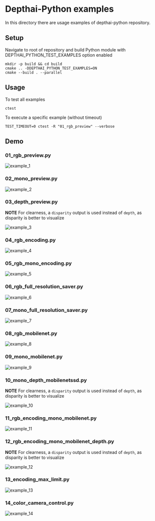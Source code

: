 # Depthai-Python examples

In this directory there are usage examples of depthai-python repository. 

## Setup

Navigate to root of repository and build Python module with DEPTHAI_PYTHON_TEST_EXAMPLES option enabled

```
mkdir -p build && cd build
cmake .. -DDEPTHAI_PYTHON_TEST_EXAMPLES=ON
cmake --build . --parallel
```

## Usage

To test all examples
```
ctest
```

To execute a specific example (without timeout)
```
TEST_TIMEOUT=0 ctest -R "01_rgb_preview" --verbose
```

## Demo

### 01_rgb_preview.py
![example_1](https://user-images.githubusercontent.com/5244214/104040973-9afd2800-51d8-11eb-8fe6-52649069ded5.gif)

### 02_mono_preview.py
![example_2](https://user-images.githubusercontent.com/5244214/104040960-959fdd80-51d8-11eb-8bde-fd706b5c8670.gif)

### 03_depth_preview.py

**NOTE** For clearness, a `disparity` output is used instead of `depth`, as disparity is better to visualize

![example_3](https://user-images.githubusercontent.com/5244214/104055993-fdadee00-51ef-11eb-9c52-882e1b0e734b.gif)

### 04_rgb_encoding.py
![example_4](https://user-images.githubusercontent.com/5244214/104040930-8f116600-51d8-11eb-888a-88272c34aed4.gif)

### 05_rgb_mono_encoding.py
![example_5](https://user-images.githubusercontent.com/5244214/104040921-8d47a280-51d8-11eb-9bc1-d809ec6cd9f6.gif)

### 06_rgb_full_resolution_saver.py
![example_6](https://user-images.githubusercontent.com/5244214/104040908-8882ee80-51d8-11eb-8817-1c8dca320f2b.gif)

### 07_mono_full_resolution_saver.py
![example_7](https://user-images.githubusercontent.com/5244214/104040905-86209480-51d8-11eb-9e15-5fe94aba7b69.gif)

### 08_rgb_mobilenet.py
![example_8](https://user-images.githubusercontent.com/5244214/104040901-84ef6780-51d8-11eb-96e7-f54fa7853f1f.gif)

### 09_mono_mobilenet.py
![example_9](https://user-images.githubusercontent.com/5244214/104040898-8456d100-51d8-11eb-9498-e316b71d41e6.gif)

### 10_mono_depth_mobilenetssd.py

**NOTE** For clearness, a `disparity` output is used instead of `depth`, as disparity is better to visualize

![example_10](https://user-images.githubusercontent.com/5244214/104056108-35b53100-51f0-11eb-9677-63e5fb5bcb83.gif)

### 11_rgb_encoding_mono_mobilenet.py
![example_11](https://user-images.githubusercontent.com/5244214/104740909-cb007a00-5748-11eb-8250-c07ee6bf980a.gif)

### 12_rgb_encoding_mono_mobilenet_depth.py

**NOTE** For clearness, a `disparity` output is used instead of `depth`, as disparity is better to visualize

![example_12](https://user-images.githubusercontent.com/5244214/104741001-e9667580-5748-11eb-92d3-39dd726b0992.gif)

### 13_encoding_max_limit.py
![example_13](https://user-images.githubusercontent.com/5244214/104741072-0307bd00-5749-11eb-97f3-9422c8b0d8da.gif)

### 14_color_camera_control.py
![example_14](https://user-images.githubusercontent.com/5244214/104741150-187ce700-5749-11eb-8bd5-3d4f37d2d22a.gif)
